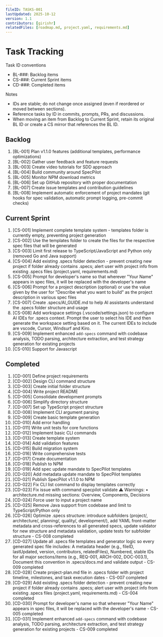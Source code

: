 ```yaml
---
fileID: TASKS-001
lastUpdated: 2025-10-12
version: 1.1
contributors: [girishr]
relatedFiles: [roadmap.md, project.yaml, requirements.md]
---
```


# Task Tracking

Task ID conventions

- BL-###: Backlog items
- CS-###: Current Sprint items
- CD-###: Completed items

Notes

- IDs are stable; do not change once assigned (even if reordered or moved between sections).
- Reference tasks by ID in commits, prompts, PRs, and discussions.
- When moving an item from Backlog to Current Sprint, retain its original BL ID or create a CS mirror that references the BL ID.

## Backlog

1. [BL-001] Plan v1.1.0 features (additional templates, performance optimizations)
2. [BL-002] Gather user feedback and feature requests
3. [BL-003] Create video tutorials for SDD approach
4. [BL-004] Build community around SpecPilot
5. [BL-005] Monitor NPM download metrics
6. [BL-006] Set up GitHub repository with proper documentation
7. [BL-007] Create issue templates and contribution guidelines
8. [BL-008] Implement automatic enforcement of project mandates (git hooks for spec validation, automatic prompt logging, pre-commit checks)

## Current Sprint

1. [CS-001] Implement complete template system - templates folder is currently empty, preventing project generation
2. [CS-002] Use the templates folder to create the files for the respective spec files that will be generated
3. [CS-003] Limit first release to TypeScript/JavaScript and Python only (removed Go and Java support)
4. [CS-004] Add existing .specs folder detection - prevent creating new project if folder already contains .specs; alert user with project info from existing .specs files (project.yaml, requirements.md)
5. [CS-005] Prompt for developer's name so that wherever "Your Name" appears in spec files, it will be replaced with the developer's name
6. [CS-006] Prompt for a project description (optional) or use the value given by the user for "Describe what you want to build" as the project description in various spec files
7. [CS-007] Create .specs/AI_GUIDE.md to help AI assistants understand the .specs folder structure and usage
8. [CS-008] Add workspace settings (.vscode/settings.json) to configure AI IDEs for .specs context. Prompt the user to select his IDE and then generate the workspace setting based on it. The current IDEs to include are vscode, Cursor, Windsurf and Kiro.
9. [CS-009] Implement enhanced `add-specs` command with codebase analysis, TODO parsing, architecture extraction, and test strategy generation for existing projects
10. [CS-010] Support for Javascript

## Completed

1. [CD-001] Define project requirements
2. [CD-002] Design CLI command structure
3. [CD-003] Create initial folder structure
4. [CD-004] Write project README
5. [CD-005] Consolidate development prompts
6. [CD-006] Simplify directory structure
7. [CD-007] Set up TypeScript project structure
8. [CD-008] Implement CLI argument parsing
9. [CD-009] Create basic template generation
10. [CD-010] Add error handling
11. [CD-011] Write unit tests for core functions
12. [CD-012] Implement basic CLI commands
13. [CD-013] Create template system
14. [CD-014] Add validation features
15. [CD-015] Build migration system
16. [CD-016] Write comprehensive tests
17. [CD-017] Create documentation
18. [CD-018] Publish to NPM
19. [CD-019] Add spec update mandate to SpecPilot templates
20. [CD-020] Add metadata update mandate to SpecPilot templates
21. [CD-021] Publish SpecPilot v1.1.0 to NPM
22. [CD-022] Fix CLI list command to display templates correctly
23. [CD-023] Fix issue with command specpilot validate ⚠️ Warnings: • architecture.md missing sections: Overview, Components, Decisions
24. [CD-024] Force user to input a project name
25. [CD-025] Remove Java support from codebase and limit to TypeScript/Python only
26. [CD-026] Optimize .specs structure: introduce subfolders (project/, architecture/, planning/, quality/, development/), add YAML front-matter metadata and cross-references to all generated specs, update validator for new structure and metadata validation, update tests for subfolder structure - CS-008 completed
27. [CD-027] Update all .specs file templates and generator logic so every generated spec file includes: A metadata header (e.g., fileID, lastUpdated, version, contributors, relatedFiles), Numbered, stable IDs for all major sections/items (e.g., REQ-001, ARCH-002, DOC-003.1), Document this convention in .specs/docs.md and validate output - CS-009 completed
28. [CD-028] Create project-plan.md file in .specs folder with project timeline, milestones, and task execution dates - CS-007 completed
29. [CD-029] Add existing .specs folder detection - prevent creating new project if folder already contains .specs; alert user with project info from existing .specs files (project.yaml, requirements.md) - CS-004 completed
30. [CD-030] Prompt for developer's name so that wherever "Your Name" appears in spec files, it will be replaced with the developer's name - CS-005 completed
31. [CD-031] Implement enhanced `add-specs` command with codebase analysis, TODO parsing, architecture extraction, and test strategy generation for existing projects - CS-009 completed
